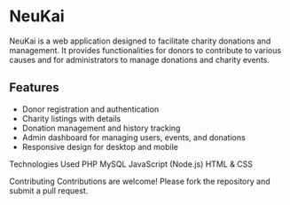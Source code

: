 # NeuKai

NeuKai is a web application designed to facilitate charity donations and management. It provides functionalities for donors to contribute to various causes and for administrators to manage donations and charity events.

## Features

- Donor registration and authentication
- Charity listings with details
- Donation management and history tracking
- Admin dashboard for managing users, events, and donations
- Responsive design for desktop and mobile

Technologies Used
PHP
MySQL
JavaScript (Node.js)
HTML & CSS

Contributing
Contributions are welcome! Please fork the repository and submit a pull request.

